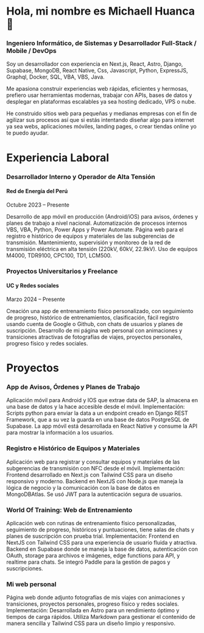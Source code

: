 # Hola, mi nombre es Michaell Huanca 👋 
### Ingeniero Informático, de Sistemas y Desarrollador Full-Stack / Mobile / DevOps
<!--
**MichaellSS06/MichaellSS06** is a ✨ _special_ ✨ repository because its `README.md` (this file) appears on your GitHub profile.

Here are some ideas to get you started:

- 🔭 I’m currently working on ...
- 🌱 I’m currently learning ...
- 👯 I’m looking to collaborate on ...
- 🤔 I’m looking for help with ...
- 💬 Ask me about ...
- 📫 How to reach me: ...
- 😄 Pronouns: ...
- ⚡ Fun fact: ...
-->
Soy un desarrollador con experiencia en Next.js, React, Astro, Django, Supabase, MongoDB, React Native, Css, Javascript, Python, ExpressJS, Graphql, Docker, SQL, VBA, VBS, Java.

Me apasiona construir experiencias web rápidas, eficientes y hermosas, prefiero usar herramientas modernas, trabajar con APIs, bases de datos y desplegar en plataformas escalables ya sea hosting dedicado, VPS o nube.

He construido sitios web para pequeñas y medianas empresas con el fin de agilizar sus procesos así que si estás intentando diseñar algo para internet ya sea webs, aplicaciones móviles, landing pages, o crear tiendas online yo te puedo ayudar.

# Experiencia Laboral
### Desarrollador Interno y Operador de Alta Tensión
#### Red de Energía del Perú

Octubre 2023 – Presente

Desarrollo de app móvil en producción (Android/iOS) para avisos, órdenes y planes de trabajo a nivel nacional. Automatización de procesos internos VBS, VBA, Python, Power Apps y Power Automate. Página web para el registro e histórico de equipos y materiales de las subgerencias de transmisión. Mantenimiento, supervisión y monitoreo de la red de transmisión eléctrica en alta tensión (220kV, 60kV, 22.9kV). Uso de equipos M4000, TDR9100, CPC100, TD1, LCM500.

      
### Proyectos Universitarios y Freelance
#### UC y Redes sociales

Marzo 2024 – Presente

Creación una app de entrenamiento físico personalizado, con seguimiento de progreso, histórico de entrenamientos, clasificación, fácil registro usando cuenta de Google o Github, con chats de usuarios y planes de suscripción. Desarrollo de mi página web personal con animaciones y transiciones atractivas de fotografías de viajes, proyectos personales, progreso físico y redes sociales.


# Proyectos
### App de Avisos, Órdenes y Planes de Trabajo
Aplicación móvil para Android y IOS que extrae data de SAP, la almacena en una base de datos y la hace accesible desde el móvil. Implementación: Scripts python para enviar la data a un endpoint creado en Django REST Framework, que a su vez la guarda en una base de datos PostgreSQL de Supabase. La app móvil está desarrollada en React Native y consume la API para mostrar la información a los usuarios.

### Registro e Histórico de Equipos y Materiales
Aplicación web para registrar y consultar equipos y materiales de las subgerencias de transmisión con NFC desde el móvil. Implementación: Frontend desarrollado en Next.js con Tailwind CSS para un diseño responsivo y moderno. Backend en NextJS con Node.js que maneja la lógica de negocio y la comunicación con la base de datos en MongoDBAtlas. Se usó JWT para la autenticación segura de usuarios.

### World Of Training: Web de Entrenamiento
Aplicación web con rutinas de entrenamiento físico personalizadas, seguimiento de progreso, históricos y puntuaciones, tiene salas de chats y planes de suscripción con prueba trial. Implementación: Frontend en NextJS con Tailwind CSS para una experiencia de usuario fluida y atractiva. Backend en Supabase donde se maneja la base de datos, autenticación con OAuth, storage para archivos e imágenes, edge functions para API, y realtime para chats. Se integró Paddle para la gestión de pagos y suscripciones.

### Mi web personal
Página web donde adjunto fotografías de mis viajes con animaciones y transiciones, proyectos personales, progreso físico y redes sociales. Implementación: Desarrollada en Astro para un rendimiento óptimo y tiempos de carga rápidos. Utiliza Markdown para gestionar el contenido de manera sencilla y Tailwind CSS para un diseño limpio y responsivo.

